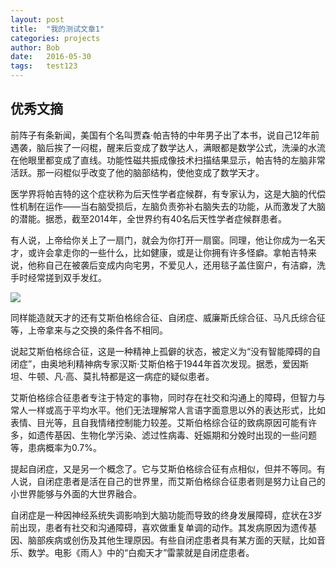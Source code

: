 ```yaml
---
layout: post
title:  "我的测试文章1"
categories: projects
author: Bob
date:   2016-05-30
tags:	test123
---
```



## 优秀文摘

前阵子有条新闻，美国有个名叫贾森·帕吉特的中年男子出了本书，说自己12年前遇袭，脑后挨了一闷棍，醒来后变成了数学达人，满眼都是数学公式，洗澡的水流在他眼里都变成了直线。功能性磁共振成像技术扫描结果显示，帕吉特的左脑非常活跃。那一闷棍似乎改变了他的脑部结构，使他变成了数学天才。

医学界将帕吉特的这个症状称为后天性学者症候群，有专家认为，这是大脑的代偿性机制在运作——当右脑受损后，左脑负责弥补右脑失去的功能，从而激发了大脑的潜能。据悉，截至2014年，全世界约有40名后天性学者症候群患者。

有人说，上帝给你关上了一扇门，就会为你打开一扇窗。同理，他让你成为一名天才，或许会拿走你的一些什么，比如健康，或是让你拥有许多怪癖。拿帕吉特来说，他称自己在被袭后变成内向宅男，不爱见人，还用毯子盖住窗户，有洁癖，洗手时经常搓到双手发红。

![](http://www.hjboo.com/assets/images/qq_code.jpg)

同样能造就天才的还有艾斯伯格综合征、自闭症、威廉斯氏综合征、马凡氏综合征等，上帝拿来与之交换的条件各不相同。

说起艾斯伯格综合征，这是一种精神上孤僻的状态，被定义为“没有智能障碍的自闭症”，由奥地利精神病专家汉斯·艾斯伯格于1944年首次发现。据悉，爱因斯坦、牛顿、凡·高、莫扎特都是这一病症的疑似患者。

艾斯伯格综合征患者专注于特定的事物，同时存在社交和沟通上的障碍，但智力与常人一样或高于平均水平。他们无法理解常人言语字面意思以外的表达形式，比如表情、目光等，且自我情绪控制能力较差。艾斯伯格综合征的致病原因可能有许多，如遗传基因、生物化学污染、滤过性病毒、妊娠期和分娩时出现的一些问题等，患病概率为0.7%。

提起自闭症，又是另一个概念了。它与艾斯伯格综合征有点相似，但并不等同。有人说，自闭症患者是活在自己的世界里，而艾斯伯格综合征患者则是努力让自己的小世界能够与外面的大世界融合。

自闭症是一种因神经系统失调影响到大脑功能而导致的终身发展障碍，症状在3岁前出现，患者有社交和沟通障碍，喜欢做重复单调的动作。其发病原因为遗传基因、脑部疾病或创伤及其他生理原因。有些自闭症患者具有某方面的天赋，比如音乐、数学。电影《雨人》中的“白痴天才”雷蒙就是自闭症患者。
